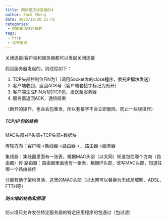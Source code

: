 ```yaml
---
title: 网络是怎样连接的4
author: Zack Zheng
date: 2023/10/20 21:42
categories:
 - 网络是怎样连接的
tags:
 - http
 - 读书笔记
---
```


关闭连接:客户端和服务器都可以发起关闭连接

假设服务器发起的，则过程如下：

1. TCP头部控制位FIN为1（调用Socket库的close程序，委托IP模块发送）
2. 客户端收到，返回ACK号（客户端套接字标记为断开）
3. 客户端生成FIN为1的TCP包，发送至服务器
4. 服务器返回ACK，通信结束

（断开的操作，也会丢包重发，所以套接字不会立即删除，防止一些误操作）



##### TCP/IP包的结构

MAC头部+IP头部+TCP头部+数据块

传输方向：客户端->集线器->路由器->....路由器->服务器

集线器：集线器里面有一张表，根据MAC头部（以太网）知道包往哪个方向（路由器）传
路由器：路由器里面也有一张表，根据IP头部，改写MAC头部，知道往哪一个路由器传

分层有助于架构灵活，这里的MAC头部（以太网可以替换为无线局域网、ADSL、FTTH等）


##### 防火墙的结构和原理

防火墙只允许发往特定服务器的特定应用程序的包通过（包过滤）


